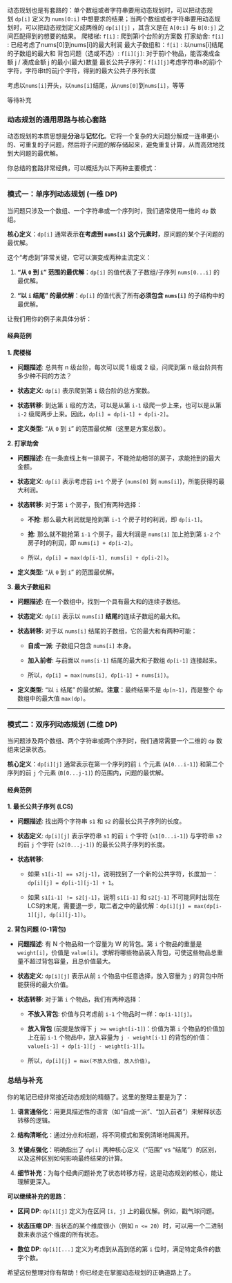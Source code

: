 动态规划也是有套路的：单个数组或者字符串要用动态规划时，可以把动态规划 `dp[i]` 定义为 `nums[0:i]` 中想要求的结果；当两个数组或者字符串要用动态规划时，可以把动态规划定义成两维的 `dp[i][j]` ，其含义是在 `A[0:i]` 与 `B[0:j]` 之间匹配得到的想要的结果。
爬楼梯: `f[i]` : 爬到第i个台阶的方案数
打家劫舍: `f[i]` : 已经考虑了nums[0]到nums[i]的最大利润
最大子数组和：`f[i]` : 以nums[i]结尾的子数组的最大和
背包问题（选或不选）: `f[i][j]`: 对于前i个物品，能否凑成金额 j / 凑成金额 j 的最小(最大)数量
最长公共子序列：`f[i][j]`考虑字符串s的前i个字符，字符串t的前j个字符，得到的最大公共子序列长度

考虑以`nums[i]`开头，以`nums[i]`结尾，从`nums[0]`到`nums[i]`，等等

等待补充



### 动态规划的通用思路与核心套路

动态规划的本质思想是**分治**与**记忆化**。它将一个复杂的大问题分解成一连串更小的、可重复的子问题，然后将子问题的解存储起来，避免重复计算，从而高效地找到大问题的最优解。

你总结的套路非常经典，可以概括为以下两种主要模式：

---

### 模式一：单序列动态规划 (一维 DP)

当问题只涉及一个数组、一个字符串或一个序列时，我们通常使用一维的 `dp` 数组。

**核心定义**：`dp[i]` 通常表示**在考虑到 `nums[i]` 这个元素时**，原问题的某个子问题的最优解。

这个“考虑到”非常关键，它可以演变成两种主流定义：

1. **“从 `0` 到 `i`” 范围的最优解**：`dp[i]` 的值代表了子数组/子序列 `nums[0...i]` 的最优解。
    
2. **“以 `i` 结尾” 的最优解**：`dp[i]` 的值代表了所有**必须包含 `nums[i]`** 的子结构中的最优解。
    

让我们用你的例子来具体分析：

#### 经典范例

**1. 爬楼梯**

- **问题描述**: 总共有 n 级台阶，每次可以爬 1 级或 2 级，问爬到第 n 级台阶共有多少种不同的方法？
    
- **状态定义**: `dp[i]` 表示爬到第 `i` 级台阶的总方案数。
    
- **状态转移**: 到达第 `i` 级的方法，可以是从第 `i-1` 级爬一步上来，也可以是从第 `i-2` 级爬两步上来。因此，`dp[i] = dp[i-1] + dp[i-2]`。
    
- **定义类型**: “从 `0` 到 `i`” 的范围最优解（这里是方案总数）。
    

**2. 打家劫舍**

- **问题描述**: 在一条直线上有一排房子，不能抢劫相邻的房子，求能抢到的最大金额。
    
- **状态定义**: `dp[i]` 表示考虑前 `i+1` 个房子 (`nums[0]` 到 `nums[i]`)，所能获得的最大利润。
    
- **状态转移**: 对于第 `i` 个房子，我们有两种选择：
    
    - **不抢**: 那么最大利润就是抢到第 `i-1` 个房子时的利润，即 `dp[i-1]`。
        
    - **抢**: 那么就不能抢第 `i-1` 个房子，最大利润是 `nums[i]` 加上抢到第 `i-2` 个房子时的利润，即 `nums[i] + dp[i-2]`。
        
    - 所以，`dp[i] = max(dp[i-1], nums[i] + dp[i-2])`。
        
- **定义类型**: “从 `0` 到 `i`” 的范围最优解。
    

**3. 最大子数组和**

- **问题描述**: 在一个数组中，找到一个具有最大和的连续子数组。
    
- **状态定义**: `dp[i]` 表示以 `nums[i]` **结尾**的连续子数组的最大和。
    
- **状态转移**: 对于以 `nums[i]` 结尾的子数组，它的最大和有两种可能：
    
    - **自成一派**: 子数组只包含 `nums[i]` 本身。
        
    - **加入前者**: 与前面以 `nums[i-1]` 结尾的最大和子数组 `dp[i-1]` 连接起来。
        
    - 所以，`dp[i] = max(nums[i], dp[i-1] + nums[i])`。
        
- **定义类型**: “以 `i` 结尾” 的最优解。**注意**：最终结果不是 `dp[n-1]`，而是整个 `dp` 数组中的最大值 `max(dp)`。
    

---

### 模式二：双序列动态规划 (二维 DP)

当问题涉及两个数组、两个字符串或两个序列时，我们通常需要一个二维的 `dp` 数组来记录状态。

**核心定义**：`dp[i][j]` 通常表示在第一个序列的前 `i` 个元素 (`A[0...i-1]`) 和第二个序列的前 `j` 个元素 (`B[0...j-1]`) 的范围内，问题的最优解。

#### 经典范例

**1. 最长公共子序列 (LCS)**

- **问题描述**: 找出两个字符串 `s1` 和 `s2` 的最长公共子序列的长度。
    
- **状态定义**: `dp[i][j]` 表示字符串 `s1` 的前 `i` 个字符 (`s1[0...i-1]`) 与字符串 `s2` 的前 `j` 个字符 (`s2[0...j-1]`) 的最长公共子序列的长度。
    
- **状态转移**:
    
    - 如果 `s1[i-1] == s2[j-1]`，说明找到了一个新的公共字符，长度加一：`dp[i][j] = dp[i-1][j-1] + 1`。
        
    - 如果 `s1[i-1] != s2[j-1]`，说明 `s1[i-1]` 和 `s2[j-1]` 不可能同时出现在LCS的末尾，需要退一步，取二者之中的最优解：`dp[i][j] = max(dp[i-1][j], dp[i][j-1])`。
        

**2. 背包问题 (0-1背包)**

- **问题描述**: 有 N 个物品和一个容量为 W 的背包。第 `i` 个物品的重量是 `weight[i]`，价值是 `value[i]`。求解将哪些物品装入背包，可使这些物品总重量不超过背包容量，且总价值最大。
    
- **状态定义**: `dp[i][j]` 表示从前 `i` 个物品中任意选择，放入容量为 `j` 的背包中所能获得的最大价值。
    
- **状态转移**: 对于第 `i` 个物品，我们有两种选择：
    
    - **不放入背包**: 价值与只考虑前 `i-1` 个物品时一样：`dp[i-1][j]`。
        
    - **放入背包** (前提是放得下 `j >= weight[i-1]`)：价值为第 `i` 个物品的价值加上在前 `i-1` 个物品中，放入容量为 `j - weight[i-1]` 的背包的价值：`value[i-1] + dp[i-1][j - weight[i-1]]`。
        
    - 所以，`dp[i][j] = max(不放入价值, 放入价值)`。
        

### 总结与补充

你的笔记已经非常接近动态规划的精髓了。这里的整理主要是为了：

1. **语言通俗化**：用更具描述性的语言（如“自成一派”、“加入前者”）来解释状态转移的逻辑。
    
2. **结构清晰化**：通过分点和标题，将不同模式和案例清晰地隔离开。
    
3. **关键点强化**：明确指出了 `dp[i]` 两种核心定义（“范围” vs “结尾”）的区别，以及这种区别如何影响最终结果的计算。
    
4. **细节补充**：为每个经典问题补充了状态转移方程，这是动态规划的核心，能让理解更深入。
    

**可以继续补充的思路**：

- **区间 DP**: `dp[i][j]` 定义为在区间 `[i, j]` 上的最优解。例如，戳气球问题。
    
- **状态压缩 DP**: 当状态的某个维度很小（例如 `n <= 20`）时，可以用一个二进制数来表示这个维度的所有状态。
    
- **数位 DP**: `dp[i][...]` 定义为考虑到从高到低的第 `i` 位时，满足特定条件的数字个数。
    

希望这份整理对你有帮助！你已经走在掌握动态规划的正确道路上了。